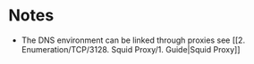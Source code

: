 
# Notes

* The DNS environment can be linked through proxies see [[2. Enumeration/TCP/3128. Squid Proxy/1. Guide|Squid Proxy]]